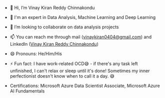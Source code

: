 - 👋 Hi, I’m Vinay Kiran Reddy Chinnakondu
- 🌱 I'm an expert in Data Analysis, Machine Learning and Deep Learning
- 💞️ I’m looking to collaborate on data analysis projects
- 📫 You can reach me through mail (vinaykiran0404@gmail.com) and LinkedIn ([Vinay Kiran Reddy Chinnakondu](https://www.linkedin.com/in/vinay1819/))
- 😄 Pronouns: He/Him/His
- ⚡ Fun fact: I have work-related OCD😅 - if there's any task left unfinished, I can't relax or sleep until it's done! Sometimes my inner perfectionist doesn't know when to call it a day. 😅

- Certifications: Microsoft Azure Data Scientist Associate, Microsoft Azure AI Fundamentals

<!---
Vinaykiran1819/Vinaykiran1819 is a ✨ special ✨ repository because its `README.md` (this file) appears on your GitHub profile.
You can click the Preview link to take a look at your changes.
--->
